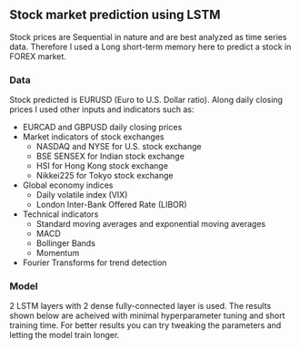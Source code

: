 ## Stock market prediction using LSTM
Stock prices are Sequential in nature and are best analyzed as time series data. Therefore I used a Long short-term memory here to predict a stock in FOREX market.

### Data
Stock predicted is EURUSD (Euro to U.S. Dollar ratio). Along daily closing prices I used other inputs and indicators such as:
* EURCAD and GBPUSD daily closing prices
* Market indicators of stock exchanges
  * NASDAQ and NYSE for U.S. stock exchange
  * BSE SENSEX for Indian stock exchange
  * HSI for Hong Kong stock exchange
  * Nikkei225 for Tokyo stock exchange
* Global economy indices
  * Daily volatile index (VIX)
  * London Inter-Bank Offered Rate (LIBOR)
* Technical indicators
  * Standard moving averages and exponential moving averages
  * MACD
  * Bollinger Bands
  * Momentum
* Fourier Transforms for trend detection
### Model
2 LSTM layers with 2 dense fully-connected layer is used. The results shown below are acheived with minimal hyperparameter tuning and short training time.
For better results you can try tweaking the parameters and letting the model train longer.
